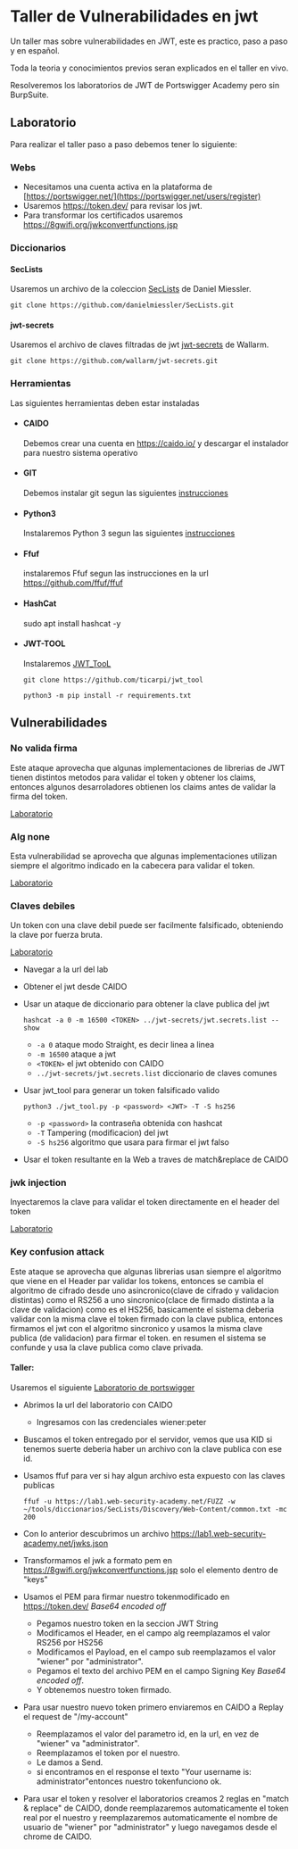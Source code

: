 # Taller de Vulnerabilidades en jwt

Un taller mas sobre vulnerabilidades en JWT, este es practico, paso a paso y en español.

Toda la teoria y conocimientos previos seran explicados en el taller en vivo. 

Resolveremos los laboratorios de JWT de Portswigger Academy pero sin BurpSuite.

## Laboratorio

Para realizar el taller paso a paso debemos tener lo siguiente:

### Webs

 - Necesitamos una cuenta activa en la plataforma de [https://portswigger.net/](https://portswigger.net/users/register)
 - Usaremos https://token.dev/ para revisar los jwt.
 - Para transformar los certificados usaremos <https://8gwifi.org/jwkconvertfunctions.jsp>

### Diccionarios

#### SecLists
Usaremos un archivo de la coleccion  [SecLists](https://github.com/danielmiessler/SecLists) de Daniel Miessler.

`git clone https://github.com/danielmiessler/SecLists.git`

#### jwt-secrets
Usaremos el archivo de claves filtradas de jwt [jwt-secrets](https://github.com/wallarm/jwt-secrets/) de Wallarm.

`git clone https://github.com/wallarm/jwt-secrets.git`


### Herramientas

Las siguientes herramientas deben estar instaladas

- #### CAIDO

	Debemos crear una cuenta en <https://caido.io/> y descargar el instalador para nuestro sistema operativo

- #### GIT

	Debemos instalar git segun las siguientes [instrucciones](https://git-scm.com/book/en/v2/Getting-Started-Installing-Git)

- #### Python3

	Instalaremos Python 3 segun las siguientes [instrucciones](https://www.python.org/downloads/)

- #### Ffuf
	instalaremos Ffuf segun las instrucciones en la url <https://github.com/ffuf/ffuf>

- #### HashCat

	sudo apt install hashcat -y

- #### JWT-TOOL 

	Instalaremos [JWT_TooL](https://github.com/ticarpi/jwt_tool)

	`git clone https://github.com/ticarpi/jwt_tool`

	`python3 -m pip install -r requirements.txt`

## Vulnerabilidades

### No valida firma

Este ataque aprovecha que algunas implementaciones de librerias de JWT tienen distintos metodos para validar el token y obtener los claims, entonces algunos desarroladores obtienen los claims antes de validar la firma del token.

[Laboratorio](https://portswigger.net/web-security/jwt/lab-jwt-authentication-bypass-via-unverified-signature)

### Alg none

Esta vulnerabilidad se aprovecha que algunas implementaciones utilizan siempre el algoritmo indicado en la cabecera para validar el token. 

[Laboratorio](https://portswigger.net/web-security/jwt/lab-jwt-authentication-bypass-via-flawed-signature-verification)

### Claves debiles

Un token con una clave debil puede ser facilmente falsificado, obteniendo la clave por fuerza bruta.

[Laboratorio](https://portswigger.net/web-security/jwt/lab-jwt-authentication-bypass-via-weak-signing-key)

- Navegar a la url del lab
- Obtener el jwt desde CAIDO
- Usar un ataque de  diccionario para obtener la clave publica del jwt


	`hashcat -a 0 -m 16500 <TOKEN> ../jwt-secrets/jwt.secrets.list --show`

	- `-a 0` ataque modo Straight, es decir linea a linea
	- `-m 16500` ataque a jwt
	- `<TOKEN>` el jwt obtenido con CAIDO
	- `../jwt-secrets/jwt.secrets.list` diccionario de claves comunes

- Usar jwt_tool para generar un token falsificado valido

	`python3 ./jwt_tool.py -p <password> <JWT> -T -S hs256`
	
	- `-p <password>` la contraseña obtenida con hashcat
	- `-T` Tampering (modificacion) del jwt
	- `-S hs256` algoritmo que usara para firmar el jwt falso
- Usar el token resultante en la Web a traves de match&replace de CAIDO



### jwk injection

Inyectaremos la clave para validar el token directamente en el header del token

[Laboratorio](https://portswigger.net/web-security/jwt/lab-jwt-authentication-bypass-via-jwk-header-injection)





### Key confusion attack

Este ataque se aprovecha que algunas librerias usan siempre el algoritmo que viene en el Header par validar los tokens, entonces se cambia el algoritmo de cifrado desde uno asincronico(clave de cifrado y validacion distintas) como el RS256 a uno sincronico(clace de firmado distinta a la clave de validacion) como es el HS256, basicamente el sistema deberia validar con la misma clave el token firmado con la clave publica, entonces firmamos el jwt con el algoritmo sincronico y usamos la misma clave publica (de validacion) para firmar el token. en resumen el sistema se confunde y usa la clave publica como clave privada.

#### Taller:

 Usaremos el siguiente [Laboratorio de portswigger](https://portswigger.net/web-security/jwt/algorithm-confusion/lab-jwt-authentication-bypass-via-algorithm-confusion)

- Abrimos la url del laboratorio con CAIDO
	- Ingresamos con las credenciales wiener:peter
- Buscamos el token entregado por el servidor, vemos que usa KID si tenemos suerte  deberia haber un archivo con la clave publica con ese id.
- Usamos ffuf para ver si hay algun archivo esta expuesto con las claves publicas 

	`ffuf -u https://lab1.web-security-academy.net/FUZZ -w ~/tools/diccionarios/SecLists/Discovery/Web-Content/common.txt -mc 200`

- Con lo anterior descubrimos un archivo https://lab1.web-security-academy.net/jwks.json

- Transformamos el jwk a formato pem en <https://8gwifi.org/jwkconvertfunctions.jsp> solo el elemento dentro de "keys"

- Usamos el PEM para firmar nuestro tokenmodificado en <https://token.dev/> 
*Base64 encoded off*
	- Pegamos nuestro token en la seccion JWT String
	- Modificamos el Header, en el campo alg reemplazamos el valor RS256 por HS256
	- Modificamos el Payload, en el campo sub reemplazamos el valor "wiener" por "administrator".
	- Pegamos el texto del archivo PEM en el campo Signing Key *Base64 encoded off*.
	- Y obtenemos nuestro token firmado.

- Para usar nuestro nuevo token primero enviaremos en CAIDO a Replay el request de "/my-account"
	- Reemplazamos el valor del parametro id, en la url, en vez de "wiener" va "administrator".
	- Reemplazamos el token por el nuestro.
	- Le damos a Send.
	- si encontramos en el response el texto "Your username is: administrator"entonces nuestro tokenfunciono ok.

- Para usar el token y resolver el laboratorios creamos 2 reglas en "match & replace" de CAIDO, donde reemplazaremos automaticamente el token real por el nuestro y reemplazaremos automaticamente el nombre de usuario de "wiener" por "administrator" y luego navegamos desde el chrome de CAIDO.
